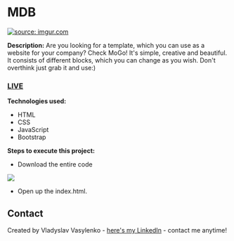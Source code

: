 # MDB
<a href="https://imgur.com/elXbVOz"><img src="https://i.imgur.com/elXbVOz.gif" title="source: imgur.com" /></a>

**Description:**
Are you looking for a template, which you can use as a website for your company? Check MoGo! It's simple, creative and beautiful. It consists of different blocks, which you can change as you wish. Don't overthink just grab it and use:)
### [LIVE](https://vladyslav.github.io/MDB/)
**Technologies used:**
 - HTML
 - CSS
 - JavaScript
 - Bootstrap
 
 **Steps to execute this project:**
 - Download the entire code
 
![](https://i.imgur.com/mzqjgS4.png)
 - Open up the index.html.
 
## Contact
Created by Vladyslav Vasylenko - [here's my LinkedIn](https://www.linkedin.com/in/vladvasylenko/) - contact me anytime!
